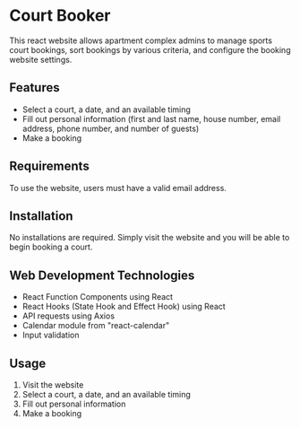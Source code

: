 # Court Booker
This react website allows apartment complex admins to manage sports court bookings, sort bookings by various criteria, and configure the booking website settings.

## Features
* Select a court, a date, and an available timing
* Fill out personal information (first and last name, house number, email address, phone number, and number of guests)
* Make a booking

## Requirements
To use the website, users must have a valid email address. 

## Installation
No installations are required. Simply visit the website and you will be able to begin booking a court.

## Web Development Technologies
* React Function Components using React
* React Hooks (State Hook and Effect Hook) using React
* API requests using Axios
* Calendar module from "react-calendar"
* Input validation

## Usage
1. Visit the website
2. Select a court, a date, and an available timing
3. Fill out personal information
4. Make a booking
